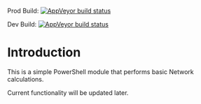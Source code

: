 Prod Build: [![AppVeyor build status](https://ci.appveyor.com/api/projects/status/github/pezhore/network-helper-psmodule?branch=master&svg=true)](https://ci.appveyor.com/project/pezhore/network-helper-psmodule/branch/master)

Dev Build: [![AppVeyor build status](https://ci.appveyor.com/api/projects/status/github/pezhore/network-helper-psmodule?branch=development&svg=true)](https://ci.appveyor.com/project/pezhore/network-helper-psmodule/branch/development)

# Introduction
This is a simple PowerShell module that performs basic Network calculations.

Current functionality will be updated later.
